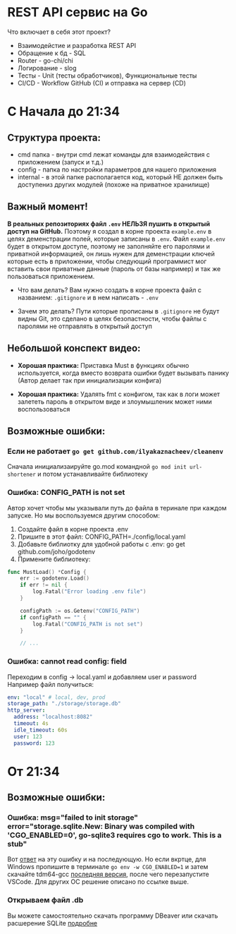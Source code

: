 # REST API сервис на Go

Что включает в себя этот проект?
- Взаимодейстие и разработка REST API
- Обращение к бд - SQL
- Router - go-chi/chi
- Логирование - slog
- Тесты - Unit (тесты обработчиков), Функциональные тесты
- CI/CD - Workflow GitHub (CI) и отправка на сервер (CD)

# С Начала до 21:34

## Структура проекта:
- cmd папка - внутри cmd лежат команды для взаимодействия с приложением (запуск и т.д.)
- config - папка по настройки параметров для нашего приложения
- internal - в этой папке располагается код, который НЕ должен быть доступениз других модулей (похоже на приватное хранилище)

## Важный момент!
**В реальных репозиториях файл `.env` НЕЛЬЗЯ пушить в открытый доступ на GitHub.** Поэтому я создал в корне проекта `example.env` в целях деменстрации полей, которые записаны в `.env`. Файл `example.env` будет в открытом доступе, поэтому не заполняйте его паролями и приватной информацией, он лишь нужен для деменстрации ключей которые есть в приложении, чтобы следующий программист мог вставить свои приватные данные (пароль от базы например) и так же пользоваться приложением.

- Что вам делать?
Вам нужно создать в корне проекта файл с названием: `.gitignore` и в нем написать - `.env`

- Зачем это делать?
Пути которые прописаны в `.gitignore` не будут видны Git, это сделано в целях безопастности, чтобы файлы с паролями не отправлять в открытый доступ

## Небольшой конспект видео:
- **Хорошая практика:** Приставка Must в функциях обычно используется, когда вместо возврата ошибки будет вызывать панику (Автор делает так при инициализации конфига)

- **Хорошая практика:** Удалять fmt с конфигом, так как в логи может залететь пароль в открытом виде и злоумышленик может ними воспользоваться

## Возможные ошибки:

### Если не работает `go get github.com/ilyakaznacheev/cleanenv`
Сначала инициализаируйте go.mod командной `go mod init url-shortener` и потом устанавливайте библиотеку

### Ошибка: CONFIG_PATH is not set
Автор хочет чтобы мы указывали путь до файла в теринале при каждом запуске. Но мы воспользуемся другим способом:
1. Создайте файл в корне проекта .env
2. Пришите в этот файл: CONFIG_PATH=./config/local.yaml
3. Добавьте библиотку для удобной работы с .env: go get github.com/joho/godotenv 
4. Примените библиотеку:
```go
func MustLoad() *Config {
	err := godotenv.Load()
	if err != nil {
		log.Fatal("Error loading .env file")
	}

	configPath := os.Getenv("CONFIG_PATH")
	if configPath == "" {
		log.Fatal("CONFIG_PATH is not set")
	}

    // ...
```

### Ошибка: cannot read config: field
Переходим в config -> local.yaml и добавляем user и password
Например файл получиться:
```yaml
env: "local" # local, dev, prod
storage_path: "./storage/storage.db"
http_server:
  address: "localhost:8082"
  timeout: 4s
  idle_timeout: 60s
  user: 123
  password: 123
```

# От 21:34

## Возможные ошибки:

### Ошибка: msg="failed to init storage" error="storage.sqlite.New: Binary was compiled with 'CGO_ENABLED=0', go-sqlite3 requires cgo to work. This is a stub"

Вот <a href="https://github.com/mattn/go-sqlite3/issues/855#issuecomment-2267489894" target="_blank">ответ</a> на эту ошибку и на последующую. Но если вкртце, для Windows пропишите в терминале `go env -w CGO_ENABLED=1` и затем скачайте tdm64-gcc <a href="https://jmeubank.github.io/tdm-gcc/" target="_blank">последняя версия</a>, после чего перезапустите VSCode.
Для других OC решение описано по ссылке выше.

### Открываем файл .db
Вы можете самостоятельно скачать программу DBeaver или скачать расшерение SQLite <a href="https://www.youtube.com/watch?v=By-UUTO09xA" target="_blank">подробне</a>